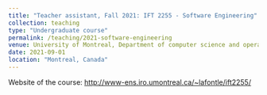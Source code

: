```yaml
---
title: "Teacher assistant, Fall 2021: IFT 2255 - Software Engineering"
collection: teaching
type: "Undergraduate course"
permalink: /teaching/2021-software-engineering
venue: University of Montreal, Department of computer science and operations research
date: 2021-09-01
location: "Montreal, Canada"
---
```


Website of the course: <a href='http://www-ens.iro.umontreal.ca/~lafontle/ift2255/'>http://www-ens.iro.umontreal.ca/~lafontle/ift2255/</a>

